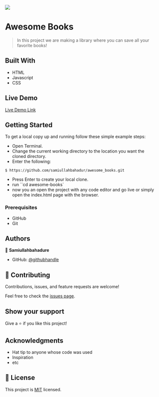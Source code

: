![](https://img.shields.io/badge/Microverse-blueviolet)

# Awesome Books

> In this project we are making a library where you can save all your favorite books!

## Built With

- HTML
- Javascript
- CSS

## Live Demo

[Live Demo Link](https://samiullahbahadur.github.io/awesome_books/)

## Getting Started

To get a local copy up and running follow these simple example steps:

- Open Terminal.
- Change the current working directory to the location you want the cloned directory.
- Enter the following:

```
$ https://github.com/samiullahbahadur/awesome_books.git

```

- Press Enter to create your local clone.
- run ``cd awesome-books`
- now you an open the project with any code editor and go live or simply open the index.html page with the browser.

### Prerequisites

- GitHub
- Git

## Authors

👤 **Samiullahbahadure**

- GitHub: [@githubhandle](https://github.com/samiullahbahadur)

## 🤝 Contributing

Contributions, issues, and feature requests are welcome!

Feel free to check the [issues page](../../issues/).

## Show your support

Give a ⭐️ if you like this project!

## Acknowledgments

- Hat tip to anyone whose code was used
- Inspiration
- etc

## 📝 License

This project is [MIT](./MIT.md) licensed.
